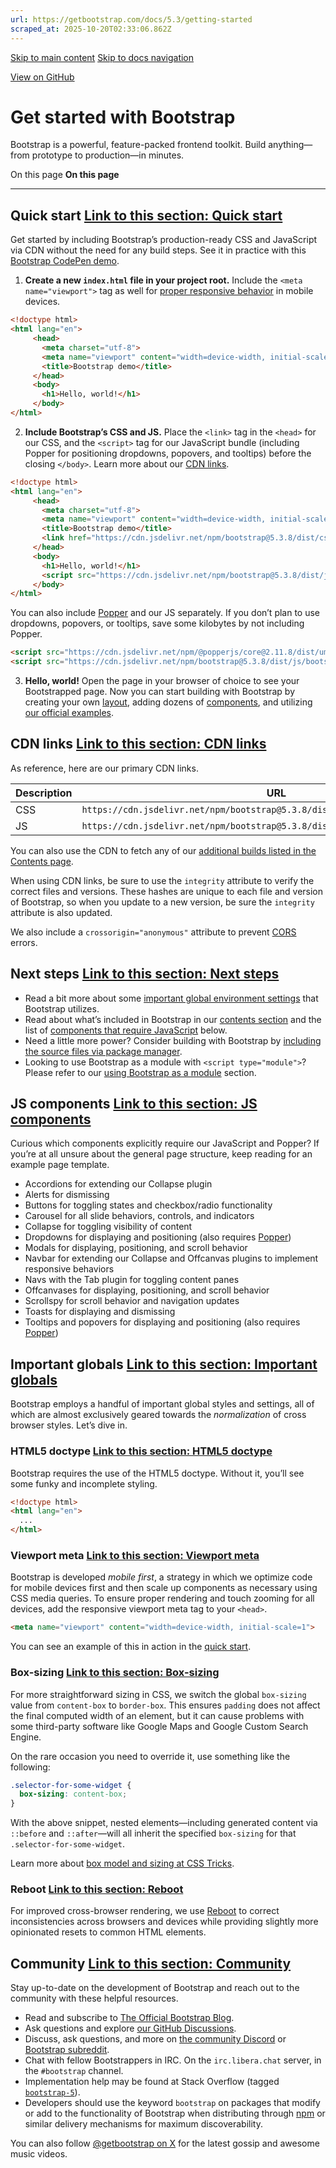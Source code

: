 ```yaml
---
url: https://getbootstrap.com/docs/5.3/getting-started
scraped_at: 2025-10-20T02:33:06.862Z
---
```


[Skip to main content](https://getbootstrap.com/docs/5.3/getting-started/#content) [Skip to docs navigation](https://getbootstrap.com/docs/5.3/getting-started/#bd-docs-nav)

[View on GitHub](https://github.com/twbs/bootstrap/blob/v5.3.8/site/src/content/docs/getting-started/introduction.mdx "View and edit this file on GitHub")

# Get started with Bootstrap

Bootstrap is a powerful, feature-packed frontend toolkit. Build anything—from prototype to production—in minutes.

On this page
**On this page**

* * *

## Quick start [Link to this section: Quick start](https://getbootstrap.com/docs/5.3/getting-started/\#quick-start)

Get started by including Bootstrap’s production-ready CSS and JavaScript via CDN without the need for any build steps. See it in practice with this [Bootstrap CodePen demo](https://codepen.io/team/bootstrap/pen/qBamdLj).

1. **Create a new `index.html` file in your project root.** Include the `<meta name="viewport">` tag as well for [proper responsive behavior](https://developer.mozilla.org/en-US/docs/Web/HTML/Viewport_meta_tag) in mobile devices.









```html
<!doctype html>
<html lang="en">
     <head>
       <meta charset="utf-8">
       <meta name="viewport" content="width=device-width, initial-scale=1">
       <title>Bootstrap demo</title>
     </head>
     <body>
       <h1>Hello, world!</h1>
     </body>
</html>

```

2. **Include Bootstrap’s CSS and JS.** Place the `<link>` tag in the `<head>` for our CSS, and the `<script>` tag for our JavaScript bundle (including Popper for positioning dropdowns, popovers, and tooltips) before the closing `</body>`. Learn more about our [CDN links](https://getbootstrap.com/docs/5.3/getting-started/#cdn-links).









```html
<!doctype html>
<html lang="en">
     <head>
       <meta charset="utf-8">
       <meta name="viewport" content="width=device-width, initial-scale=1">
       <title>Bootstrap demo</title>
       <link href="https://cdn.jsdelivr.net/npm/bootstrap@5.3.8/dist/css/bootstrap.min.css" rel="stylesheet" integrity="sha384-sRIl4kxILFvY47J16cr9ZwB07vP4J8+LH7qKQnuqkuIAvNWLzeN8tE5YBujZqJLB" crossorigin="anonymous">
     </head>
     <body>
       <h1>Hello, world!</h1>
       <script src="https://cdn.jsdelivr.net/npm/bootstrap@5.3.8/dist/js/bootstrap.bundle.min.js" integrity="sha384-FKyoEForCGlyvwx9Hj09JcYn3nv7wiPVlz7YYwJrWVcXK/BmnVDxM+D2scQbITxI" crossorigin="anonymous"></script>
     </body>
</html>

```





You can also include [Popper](https://popper.js.org/docs/v2/) and our JS separately. If you don’t plan to use dropdowns, popovers, or tooltips, save some kilobytes by not including Popper.









```html
<script src="https://cdn.jsdelivr.net/npm/@popperjs/core@2.11.8/dist/umd/popper.min.js" integrity="sha384-I7E8VVD/ismYTF4hNIPjVp/Zjvgyol6VFvRkX/vR+Vc4jQkC+hVqc2pM8ODewa9r" crossorigin="anonymous"></script>
<script src="https://cdn.jsdelivr.net/npm/bootstrap@5.3.8/dist/js/bootstrap.min.js" integrity="sha384-G/EV+4j2dNv+tEPo3++6LCgdCROaejBqfUeNjuKAiuXbjrxilcCdDz6ZAVfHWe1Y" crossorigin="anonymous"></script>

```

3. **Hello, world!** Open the page in your browser of choice to see your Bootstrapped page. Now you can start building with Bootstrap by creating your own [layout](https://getbootstrap.com/docs/5.3/layout/grid), adding dozens of [components](https://getbootstrap.com/docs/5.3/components/buttons), and utilizing [our official examples](https://getbootstrap.com/docs/5.3/examples).


## CDN links [Link to this section: CDN links](https://getbootstrap.com/docs/5.3/getting-started/\#cdn-links)

As reference, here are our primary CDN links.

| Description | URL |
| --- | --- |
| CSS | `https://cdn.jsdelivr.net/npm/bootstrap@5.3.8/dist/css/bootstrap.min.css` |
| JS | `https://cdn.jsdelivr.net/npm/bootstrap@5.3.8/dist/js/bootstrap.bundle.min.js` |

You can also use the CDN to fetch any of our [additional builds listed in the Contents page](https://getbootstrap.com/docs/5.3/getting-started/contents).

When using CDN links, be sure to use the `integrity` attribute to verify the correct files and versions. These hashes are unique to each file and version of Bootstrap, so when you update to a new version, be sure the `integrity` attribute is also updated.

We also include a `crossorigin="anonymous"` attribute to prevent [CORS](https://developer.mozilla.org/en-US/docs/Web/HTTP/CORS) errors.

## Next steps [Link to this section: Next steps](https://getbootstrap.com/docs/5.3/getting-started/\#next-steps)

- Read a bit more about some [important global environment settings](https://getbootstrap.com/docs/5.3/getting-started/#important-globals) that Bootstrap utilizes.
- Read about what’s included in Bootstrap in our [contents section](https://getbootstrap.com/docs/5.3/getting-started/contents/) and the list of [components that require JavaScript](https://getbootstrap.com/docs/5.3/getting-started/#js-components) below.
- Need a little more power? Consider building with Bootstrap by [including the source files via package manager](https://getbootstrap.com/docs/5.3/getting-started/download#package-managers).
- Looking to use Bootstrap as a module with `<script type="module">`? Please refer to our [using Bootstrap as a module](https://getbootstrap.com/docs/5.3/getting-started/javascript#using-bootstrap-as-a-module) section.

## JS components [Link to this section: JS components](https://getbootstrap.com/docs/5.3/getting-started/\#js-components)

Curious which components explicitly require our JavaScript and Popper? If you’re at all unsure about the general page structure, keep reading for an example page template.

- Accordions for extending our Collapse plugin
- Alerts for dismissing
- Buttons for toggling states and checkbox/radio functionality
- Carousel for all slide behaviors, controls, and indicators
- Collapse for toggling visibility of content
- Dropdowns for displaying and positioning (also requires [Popper](https://popper.js.org/docs/v2/))
- Modals for displaying, positioning, and scroll behavior
- Navbar for extending our Collapse and Offcanvas plugins to implement responsive behaviors
- Navs with the Tab plugin for toggling content panes
- Offcanvases for displaying, positioning, and scroll behavior
- Scrollspy for scroll behavior and navigation updates
- Toasts for displaying and dismissing
- Tooltips and popovers for displaying and positioning (also requires [Popper](https://popper.js.org/docs/v2/))

## Important globals [Link to this section: Important globals](https://getbootstrap.com/docs/5.3/getting-started/\#important-globals)

Bootstrap employs a handful of important global styles and settings, all of which are almost exclusively geared towards the _normalization_ of cross browser styles. Let’s dive in.

### HTML5 doctype [Link to this section: HTML5 doctype](https://getbootstrap.com/docs/5.3/getting-started/\#html5-doctype)

Bootstrap requires the use of the HTML5 doctype. Without it, you’ll see some funky and incomplete styling.

```html
<!doctype html>
<html lang="en">
  ...
</html>

```

### Viewport meta [Link to this section: Viewport meta](https://getbootstrap.com/docs/5.3/getting-started/\#viewport-meta)

Bootstrap is developed _mobile first_, a strategy in which we optimize code for mobile devices first and then scale up components as necessary using CSS media queries. To ensure proper rendering and touch zooming for all devices, add the responsive viewport meta tag to your `<head>`.

```html
<meta name="viewport" content="width=device-width, initial-scale=1">

```

You can see an example of this in action in the [quick start](https://getbootstrap.com/docs/5.3/getting-started/#quick-start).

### Box-sizing [Link to this section: Box-sizing](https://getbootstrap.com/docs/5.3/getting-started/\#box-sizing)

For more straightforward sizing in CSS, we switch the global `box-sizing` value from `content-box` to `border-box`. This ensures `padding` does not affect the final computed width of an element, but it can cause problems with some third-party software like Google Maps and Google Custom Search Engine.

On the rare occasion you need to override it, use something like the following:

```css
.selector-for-some-widget {
  box-sizing: content-box;
}

```

With the above snippet, nested elements—including generated content via `::before` and `::after`—will all inherit the specified `box-sizing` for that `.selector-for-some-widget`.

Learn more about [box model and sizing at CSS Tricks](https://css-tricks.com/box-sizing/).

### Reboot [Link to this section: Reboot](https://getbootstrap.com/docs/5.3/getting-started/\#reboot)

For improved cross-browser rendering, we use [Reboot](https://getbootstrap.com/docs/5.3/content/reboot) to correct inconsistencies across browsers and devices while providing slightly more opinionated resets to common HTML elements.

## Community [Link to this section: Community](https://getbootstrap.com/docs/5.3/getting-started/\#community)

Stay up-to-date on the development of Bootstrap and reach out to the community with these helpful resources.

- Read and subscribe to [The Official Bootstrap Blog](https://blog.getbootstrap.com/).
- Ask questions and explore [our GitHub Discussions](https://github.com/twbs/bootstrap/discussions).
- Discuss, ask questions, and more on [the community Discord](https://discord.gg/bZUvakRU3M) or [Bootstrap subreddit](https://www.reddit.com/r/bootstrap/).
- Chat with fellow Bootstrappers in IRC. On the `irc.libera.chat` server, in the `#bootstrap` channel.
- Implementation help may be found at Stack Overflow (tagged [`bootstrap-5`](https://stackoverflow.com/questions/tagged/bootstrap-5)).
- Developers should use the keyword `bootstrap` on packages that modify or add to the functionality of Bootstrap when distributing through [npm](https://www.npmjs.com/search?q=keywords:bootstrap) or similar delivery mechanisms for maximum discoverability.

You can also follow [@getbootstrap on X](https://x.com/getbootstrap) for the latest gossip and awesome music videos.